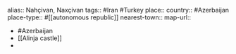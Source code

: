 alias:: Nahçivan, Naxçivan
tags:: #Iran #Turkey 
place::
country:: #Azerbaijan 
place-type:: #[[autonomous republic]]
nearest-town::
map-url::

- #Azerbaijan
- [[Alinja castle]]
-